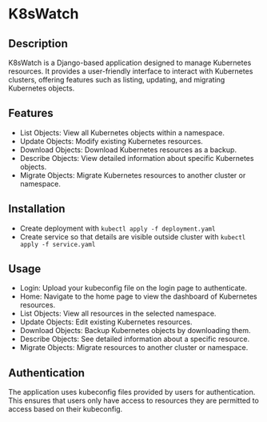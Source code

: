 # K8sWatch
## Description
K8sWatch is a Django-based application designed to manage Kubernetes resources. It provides a user-friendly interface to interact with Kubernetes clusters, offering features such as listing, updating, and migrating Kubernetes objects.
## Features
- List Objects: View all Kubernetes objects within a namespace.
- Update Objects: Modify existing Kubernetes resources.
- Download Objects: Download Kubernetes resources as a backup.
- Describe Objects: View detailed information about specific Kubernetes objects.
- Migrate Objects: Migrate Kubernetes resources to another cluster or namespace.
## Installation
- Create deployment with ```kubectl apply -f deployment.yaml```
- Create service so that details are visible outside cluster with ```kubectl apply -f service.yaml```
## Usage
- Login: Upload your kubeconfig file on the login page to authenticate.
- Home: Navigate to the home page to view the dashboard of Kubernetes resources.
- List Objects: View all resources in the selected namespace.
- Update Objects: Edit existing Kubernetes resources.
- Download Objects: Backup Kubernetes objects by downloading them.
- Describe Objects: See detailed information about a specific resource.
- Migrate Objects: Migrate resources to another cluster or namespace.

## Authentication
The application uses kubeconfig files provided by users for authentication. This ensures that users only have access to resources they are permitted to access based on their kubeconfig.


